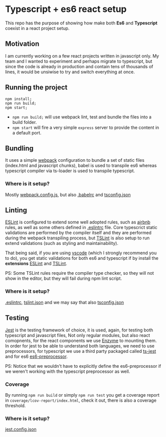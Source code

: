 # Typescript + es6 react setup
This repo has the purpose of showing how make both **Es6** and **Typescript** coexist in a react project setup.

## Motivation
I am currently working on a few react projects written in javascript only. My team and I wanted to experiment and 
perhaps migrate to typescript, but since the code is already in production and contain tens of thousands of lines, it
would be unsiwise to try and switch everything at once.

## Running the project
```
npm install;
npm run build;
npm start;
```

* `npm run build;` will use webpack lint, test and bundle the files into a build folder.
* `npm start` will fire a very simple `express` server to provide the content in a default port.

## Bundling
It uses a simple [webpack](https://webpack.js.org/) configuration to bundle a set of static files (index.html and javascript chunks), babel is used to transpile es6 whereas
typescript compiler via ts-loader is used to transpile typescript.

### Where is it setup?
Mostly [webpack.config.js](https://github.com/phillipemoreira/react-with-ts-and-js/blob/master/webpack.config.js), but also [.babelrc](https://github.com/phillipemoreira/react-with-ts-and-js/blob/master/.babelrc) and [tsconfig.json](https://github.com/phillipemoreira/react-with-ts-and-js/blob/master/tsconfig.json)

## Linting
[ESLint](https://www.npmjs.com/package/eslint) is configured to extend some well adopted rules, such as [airbnb](https://github.com/airbnb/javascript) rules, as well as some
others defined in [.eslintrc](https://github.com/phillipemoreira/react-with-ts-and-js/blob/master/.eslintrc) file. Core typescrict static validations are performed by the compiler itself and they are performed during the webpack transpiling process, but [TSLint](https://www.npmjs.com/package/tslint) is also setup to run extend validations (such as styling and maintainability).

That being said, if you are using [vscode](https://code.visualstudio.com/) (which I strongly recommend you to do), you get static validations for both es6 and typescript if by install the **extensions** [ESLint](https://github.com/Microsoft/vscode-eslint) and [TSLint](https://github.com/Microsoft/vscode-tslint).

PS: Some TSLint rules require the compiler type checker, so they will not show in the editor, but they will fail during npm lint script.

### Where is it setup?
[.eslintrc](https://github.com/phillipemoreira/react-with-ts-and-js/blob/master/.eslintrc), [tslint.json](https://github.com/phillipemoreira/react-with-ts-and-js/blob/master/tslint.json) and we may say that also [tsconfig.json](https://github.com/phillipemoreira/react-with-ts-and-js/blob/master/tsconfig.json)

## Testing
[Jest](https://facebook.github.io/jest/) is the testing framework of choice, it is used, again, for testing both typescript and javascript files, Not only regular modules, but also react comopnents, for the react components we use [Enzyme](https://github.com/airbnb/enzyme) to mounting them. In order for jest to be able to understand both languages, we need to use preprocessors, for typescript we use
a third party packaged called [ts-jest](https://github.com/kulshekhar/ts-jest) and for es6 [es6-preprocessor](https://github.com/phillipemoreira/react-with-ts-and-js/blob/master/es6-preprocessor.js).

PS: Notice that we wouldn't have to explicitly define the es6-preprocessor if we weren't working with the typescript preprocessor as well.

### Coverage
By running `npm run build` or simply `npm run test` you get a coverage report in `coverage/lcov-report/index.html`, check it out, there is
also a coverage threshold.

### Where is it setup?
[jest.config.json](https://github.com/phillipemoreira/react-with-ts-and-js/blob/master/jest.config.json)
